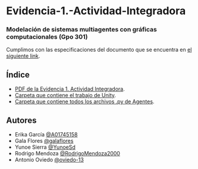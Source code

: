 # Evidencia-1.-Actividad-Integradora
### Modelación de sistemas multiagentes con gráficas computacionales (Gpo 301)
Cumplimos con las especificaciones del documento que se encuentra en [el siguiente link](https://experiencia21.tec.mx/courses/312265/assignments/9772518).

## Índice
- [PDF de la Evidencia 1. Actividad Integradora](/Evidencia-1.-Actividad-Integradora.pdf).
- [Carpeta que contiene el trabajo de Unity](/Gráficos).
- [Carpeta que contiene todos los archivos .py de Agentes](/Agentes).

## Autores

- Erika García [@A01745158](https://github.com/A01745158)
- Gala Flores [@galaflores](https://github.com/galaflores)
- Yunoe Sierra [@YunoeSd](https://github.com/YunoeSd)
- Rodrigo Mendoza [@RodrigoMendoza2000](https://github.com/RodrigoMendoza2000)
- Antonio Oviedo [@oviedo-13](https://github.com/oviedo-13)
